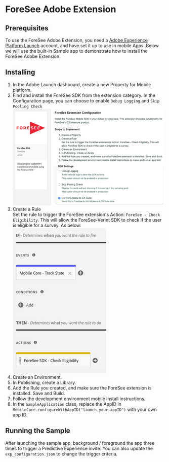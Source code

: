 
# ForeSee Adobe Extension

## Prerequisites

To use the ForeSee Adobe Extension, you need a [Adobe Experience Platform Launch](https://www.adobe.com/experience-platform/launch.html) account, and have set it up to use in mobile Apps. Below we will use the built-in Sample app to demonstrate how to install the ForeSee Adobe Extension.

## Installing
1.  In the Adobe Launch dashboard, create a new Property for Mobile platform.
2.  Find and install the ForeSee SDK from the extension category. In the Configuration page, you can choose to enable `Debug Logging` and `Skip Pooling Check`<br/>
     ![Configuration](https://raw.githubusercontent.com/foreseecode/foresee-sdk-android-samples/MOBILSDK-2750/AdobeExtensionSample/docresources/configuration.png)
3.  Create a Rule  
    Set the rule to trigger the ForeSee extension's Action: `ForeSee - Check Eligibility`. This will allow the ForeSee-Verint SDK to check if the user is eligible for a survey. As below:<br/>
    ![Rule](https://raw.githubusercontent.com/foreseecode/foresee-sdk-android-samples/MOBILSDK-2750/AdobeExtensionSample/docresources/rule.png)
4.  Create an Environment.
5.  In Publishing, create a Library.
6.  Add the Rule you created, and make sure the ForeSee extension is installed. Save and Build.
7.  Follow the development environment mobile install instructions.
8.  In the `SampleApplication` class, replace the AppID in  `MobileCore.configureWithAppID("launch-your-appID")` with your own app ID.

## Running the Sample

After launching the sample app, background / foreground the app three times to trigger a Predictive Experience invite. You can also update the `exp_configuration.json` to change the trigger criteria.
